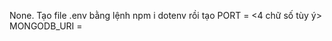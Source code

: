 None.
Tạo file .env bằng lệnh npm i dotenv
rồi tạo PORT = <4 chữ số tùy ý>
MONGODB_URI = <Localhost- mongodb>
